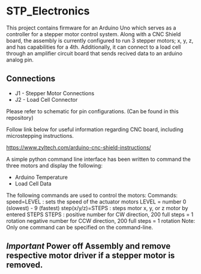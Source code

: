 # STP_Electronics
This project contains firmware for an Arduino Uno which serves as a controller for a stepper motor control system. 
Along with a CNC Shield board, the assembly is currently configured to run 3 stepper motors; x, y, z, and has capabilities for a 4th. 
Additionally, it can connect to a load cell through an amplifier circuit board that sends recived data to an arduino analog pin. 

## Connections
* J1 - Stepper Motor Connections
* J2 - Load Cell Connector

Please refer to schematic for pin configurations. (Can be found in this repository)


Follow link below for useful information regarding CNC board, including microstepping instructions. 

https://www.zyltech.com/arduino-cnc-shield-instructions/


A simple python command line interface has been written to command the three motors and display the following:

* Arduino Temperature
* Load Cell Data


The following commands are used to control the motors:
Commands:
speed=LEVEL : sets the speed of the actuator motors
LEVEL = number 0 (slowest) - 9 (fastest)
step(x/y/z)=STEPS : steps motor x, y, or z motor by entered STEPS 
STEPS : positive number for CW direction, 200 full steps = 1 rotation
negative number for CCW direction, 200 full steps = 1 rotation
Note: Only one command can be specified on the command-line.



## *Important* Power off Assembly and remove respective motor driver if a stepper motor is removed.

